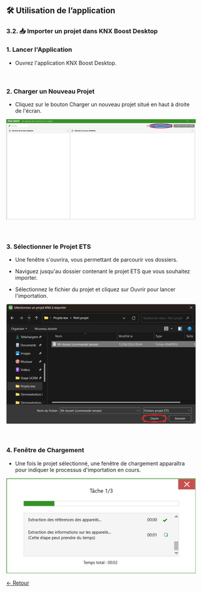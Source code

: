 ## 🛠 Utilisation de l’application
### 3.2. 📥 Importer un projet dans KNX Boost Desktop

### 1. Lancer l'Application

- Ouvrez l'application KNX Boost Desktop.<br>
  <br>
  <br>
### 2. Charger un Nouveau Projet

- Cliquez sur le bouton Charger un nouveau projet situé en haut à droite de l'écran.

![img_16.png](pictures/img_16.png)<br>
<br>
<br>
### 3. Sélectionner le Projet ETS

- Une fenêtre s'ouvrira, vous permettant de parcourir vos dossiers.

- Naviguez jusqu'au dossier contenant le projet ETS que vous souhaitez importer.

- Sélectionnez le fichier du projet et cliquez sur Ouvrir pour lancer l'importation.

![img_17.png](pictures/img_17.png)<br>
<br>
<br>
### 4. Fenêtre de Chargement

- Une fois le projet sélectionné, une fenêtre de chargement apparaîtra pour indiquer le processus d'importation en cours.

![img_18.png](pictures/img_18.png)

[← Retour](../README.md)
